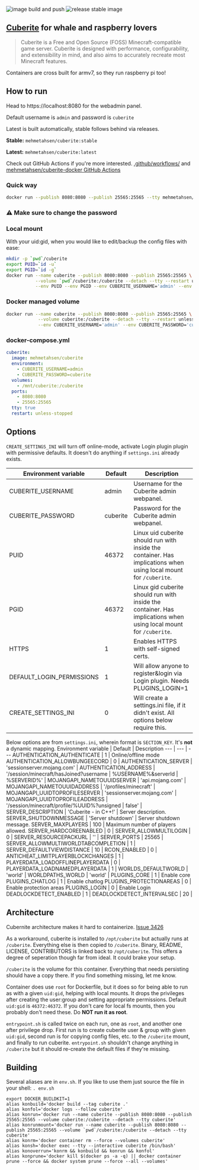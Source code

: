 ![image build and push](https://github.com/mehmetahsen/cuberite-docker/workflows/image%20build%20and%20push/badge.svg?branch=master)
![release stable image](https://github.com/mehmetahsen/cuberite-docker/workflows/release%20stable%20image/badge.svg)

## [Cuberite](https://cuberite.org/) for whale and raspberry lovers

> Cuberite is a Free and Open Source (FOSS) Minecraft-compatible game server. Cuberite is designed with performance, configurability, and extensibility in mind, and also aims to accurately recreate most Minecraft features. 

Containers are cross built for armv7, so they run raspberry pi too!

## How to run

Head to https://localhost:8080 for the webadmin panel.

Default username is `admin` and password is `cuberite` 

Latest is built automatically, stable follows behind via releases.

**Stable:** `mehmetahsen/cuberite:stable`

**Latest:** `mehmetahsen/cuberite:latest`

Check out GitHub Actions if you're more interested. [.github/workflows/](.github/workflows/) and [mehmetahsen/cuberite-docker GitHub Actions](https://github.com/mehmetahsen/cuberite-docker/actions)

### Quick way

```bash
docker run --publish 8080:8080 --publish 25565:25565 --tty mehmetahsen/cuberite
```

###  :warning: **Make sure to change the password**


### Local mount

With your uid:gid, when you would like to edit/backup the config files with ease:

```bash
mkdir -p `pwd`/cuberite
export PUID=`id -u`
export PGID=`id -g`
docker run --name cuberite --publish 8080:8080 --publish 25565:25565 \
           --volume `pwd`/cuberite:/cuberite --detach --tty --restart unless-stopped \
           --env PUID --env PGID --env CUBERITE_USERNAME='admin' --env CUBERITE_PASSWORD='cuberite' mehmetahsen/cuberite
```

### Docker managed volume

```bash
docker run --name cuberite --publish 8080:8080 --publish 25565:25565 \
            --volume cuberite:/cuberite --detach --tty --restart unless-stopped \
            --env CUBERITE_USERNAME='admin' --env CUBERITE_PASSWORD='cuberite' mehmetahsen/cuberite
```

### docker-compose.yml
```yaml
cuberite:
  image: mehmetahsen/cuberite
  environment:
    - CUBERITE_USERNAME=admin
    - CUBERITE_PASSWORD=cuberite
  volumes:
    - /mnt/cuberite:/cuberite
  ports:
    - 8080:8080
    - 25565:25565
  tty: true
  restart: unless-stopped
```

## Options

`CREATE_SETTINGS_INI` will turn off online-mode, activate Login plugin plugin with permissive defaults. It doesn't do anything if `settings.ini` already exists.


Environment variable | Default | Description
--- | --- | ---
CUBERITE_USERNAME | admin | Username for the Cuberite admin webpanel.
CUBERITE_PASSWORD | cuberite | Password for the Cuberite admin webpanel.
PUID | 46372 | Linux uid cuberite should run with inside the container. Has implications when using local mount for `/cuberite`.
PGID | 46372 | Linux gid cuberite should run with inside the container. Has implications when using local mount for `/cuberite`.
HTTPS | 1 | Enables HTTPS with self-signed certs.
DEFAULT_LOGIN_PERMISSIONS | 1 | Will allow anyone to register&login via Login plugin. Needs PLUGINS_LOGIN=1
CREATE_SETTINGS_INI | 0 | Will create a settings.ini file, if it didn't exist. All options below require this.

Below options are from `settings.ini`, wherein format is `SECTION_KEY`. It's **not** a dynamic mapping.
Environment variable | Default | Description
--- | --- | ---
AUTHENTICATION_AUTHENTICATE | 1 | Online/offline mode
AUTHENTICATION_ALLOWBUNGEECORD | 0 | 
AUTHENTICATION_SERVER | 'sessionserver.mojang.com' | 
AUTHENTICATION_ADDRESS | '/session/minecraft/hasJoined?username | %USERNAME%&serverId | %SERVERID%' | 
MOJANGAPI_NAMETOUUIDSERVER | 'api.mojang.com' | 
MOJANGAPI_NAMETOUUIDADDRESS | '/profiles/minecraft' | 
MOJANGAPI_UUIDTOPROFILESERVER | 'sessionserver.mojang.com' | 
MOJANGAPI_UUIDTOPROFILEADDRESS | '/session/minecraft/profile/%UUID%?unsigned | false' | 
SERVER_DESCRIPTION | 'Cuberite - in C++!' | Server description.
SERVER_SHUTDOWNMESSAGE | 'Server shutdown' | Server shutdown message.
SERVER_MAXPLAYERS | 100 | Maximum number of players allowed.
SERVER_HARDCOREENABLED | 0 | 
SERVER_ALLOWMULTILOGIN | 0 | 
SERVER_RESOURCEPACKURL | '' | 
SERVER_PORTS | 25565 | 
SERVER_ALLOWMULTIWORLDTABCOMPLETION | 1 | 
SERVER_DEFAULTVIEWDISTANCE | 10 | 
RCON_ENABLED | 0 | 
ANTICHEAT_LIMITPLAYERBLOCKCHANGES | 1 | 
PLAYERDATA_LOADOFFLINEPLAYERDATA | 0 | 
PLAYERDATA_LOADNAMEDPLAYERDATA | 1 | 
WORLDS_DEFAULTWORLD | 'world' | 
WORLDPATHS_WORLD | 'world' | 
PLUGINS_CORE | 1 | Enable core
PLUGINS_CHATLOG | 1 | Enable chatlog
PLUGINS_PROTECTIONAREAS | 0 | Enable protection areas
PLUGINS_LOGIN | 0 | Enable Login
DEADLOCKDETECT_ENABLED | 1 | 
DEADLOCKDETECT_INTERVALSEC | 20 | 

## Architecture

Cubernite architecture makes it hard to containerize. [Issue 3426](https://github.com/cuberite/cuberite/issues/3426)

As a workaround, cuberite is installed to `/opt/cuberite` but actually runs at `/cuberite`. Everything else is then copied to `/cuberite`. Binary, README, LICENSE, CONTRIBUTORS is linked back to `/opt/cuberite`. This offers a degree of seperation though far from ideal. It could brake your setup.

`/cuberite` is the volume for this container. Everything that needs persisting should have a copy there. If you find something missing, let me know.

Container does use `root` for Dockerfile, but it does so for being able to run as with a given `uid:gid`, helping with local mounts. It drops the privileges after creating the user:group and setting appropriate permissions. Default `uid:gid` is `46372:46372`. If you don't care for local fs mounts, then you probably don't need these. Do **NOT run it as root**.

`entrypoint.sh` is called twice on each run, one as `root`, and another one after privilege drop. First run is to create cuberite user & group with given `uid:gid`, second run is for copying config files, etc. to the `/cuberite` mount, and finally to run cuberite. `entrypoint.sh` shouldn't change anything in `/cuberite` but it should re-create the default files if they're missing.


## Building

Several aliases are in `env.sh`. If you like to use them just source the file in your shell: ` . env.sh `

```
export DOCKER_BUILDKIT=1
alias konbuild='docker build --tag cuberite .'
alias konfol='docker logs --follow cuberite'
alias konrun='docker run --name cuberite --publish 8080:8080 --publish 25565:25565 --volume cuberite:/cuberite --detach --tty cuberite'
alias konrunmount='docker run --name cuberite --publish 8080:8080 --publish 25565:25565 --volume `pwd`/cuberite:/cuberite --detach --tty cuberite'
alias konrm='docker container rm --force --volumes cuberite'
alias konsh='docker exec --tty --interactive cuberite /bin/bash'
alias konoverrun='konrm && konbuild && konrun && konfol'
alias konprune='docker kill $(docker ps -a -q) || docker container prune --force && docker system prune --force --all --volumes'
```
